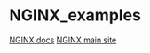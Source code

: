 # NGINX_examples

[NGINX docs](https://nginx.org/en/docs/)
[NGINX main site](https://www.nginx.com/)
